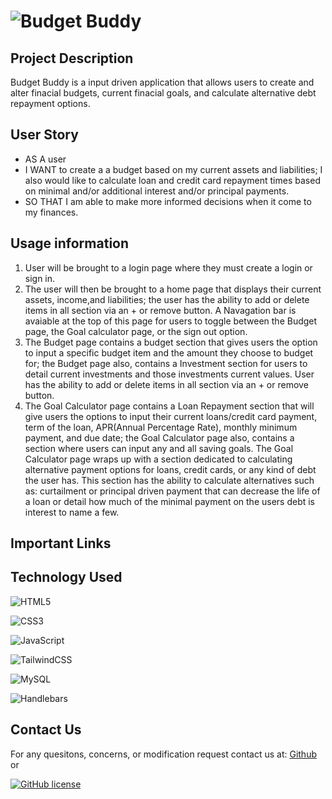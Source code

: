 # ![Budget Buddy](https://img.shields.io/badge/Budget_Buddy-%230056D2.svg?style=for-the-badge&logo=&logoColor=white)

## Project Description
Budget Buddy is a input driven application that allows users to create and alter finacial budgets, current finacial goals, and calculate alternative debt repayment options.
## User Story
- AS A user
- I WANT to create a a budget based on my current assets and liabilities; I also would like to calculate loan and credit card repayment times based on minimal and/or additional interest and/or principal payments.
- SO THAT I am able to make more informed decisions when it come to my finances. 

## Usage information
1. User will be brought to a login page where they must create a login or sign in.
2. The user will then be brought to a home page that displays their current assets, income,and liabilities; the user has the ability to add or delete items in all section via an + or remove button. A Navagation bar is avaiable at the top of this page for users to toggle between the Budget page, the Goal calculator page, or the sign out option. 
3. The Budget page contains a budget section that gives users the option to input a specific budget item and the amount they choose to budget for; the Budget page also, contains a Investment section for users to detail current investments and those investments current values. User has the ability to add or delete items in all section via an + or remove button.
4. The Goal Calculator page contains a Loan Repayment section that will give users the options to input their current loans/credit card payment, term of the loan, APR(Annual Percentage Rate), monthly minimum payment, and due date; the Goal Calculator page also, contains a section where users can input any and all saving goals. The Goal Calculator page wraps up with a section dedicated to calculating alternative payment options for loans, credit cards, or any kind of debt the user has. This section has the ability to calculate alternatives such as: curtailment or principal driven payment that can decrease the life of a loan or detail how much of the minimal payment on the users debt is interest to name a few.   
## Important Links

## Technology Used

![HTML5](https://img.shields.io/badge/html5-%23E34F26.svg?style=for-the-badge&logo=html5&logoColor=white)

![CSS3](https://img.shields.io/badge/css3-%231572B6.svg?style=for-the-badge&logo=css3&logoColor=white)

![JavaScript](https://img.shields.io/badge/javascript-%23323330.svg?style=for-the-badge&logo=javascript&logoColor=%23F7DF1E)

![TailwindCSS](https://img.shields.io/badge/tailwindcss-%2338B2AC.svg?style=for-the-badge&logo=tailwind-css&logoColor=white)

![MySQL](https://img.shields.io/badge/mysql-%2300f.svg?style=for-the-badge&logo=mysql&logoColor=white)

![Handlebars](https://img.shields.io/badge/handlebars-white.svg?style=for-the-badge&logo=handlebars&logoColor=black)

## Contact Us

For any quesitons, concerns, or modification request contact us at: [Github](https://github.com/Dcao23/Budget_Buddy) or

[![GitHub license](https://img.shields.io/github/license/Naereen/StrapDown.js.svg)](https://github.com/Naereen/StrapDown.js/blob/master/LICENSE)
